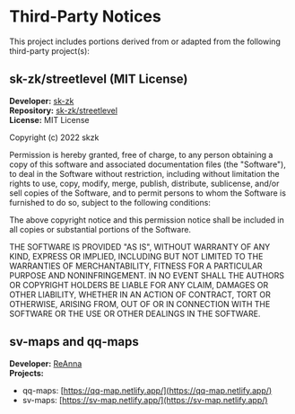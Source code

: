 # Third-Party Notices

This project includes portions derived from or adapted from the following third-party project(s):

## sk-zk/streetlevel (MIT License)

**Developer:** [sk-zk](https://github.com/sk-zk)  
**Repository:** [sk-zk/streetlevel](https://github.com/sk-zk/streetlevel)  
**License:** MIT License

Copyright (c) 2022 skzk

Permission is hereby granted, free of charge, to any person obtaining a copy
of this software and associated documentation files (the "Software"), to deal
in the Software without restriction, including without limitation the rights
to use, copy, modify, merge, publish, distribute, sublicense, and/or sell
copies of the Software, and to permit persons to whom the Software is
furnished to do so, subject to the following conditions:

The above copyright notice and this permission notice shall be included in all
copies or substantial portions of the Software.

THE SOFTWARE IS PROVIDED "AS IS", WITHOUT WARRANTY OF ANY KIND, EXPRESS OR
IMPLIED, INCLUDING BUT NOT LIMITED TO THE WARRANTIES OF MERCHANTABILITY,
FITNESS FOR A PARTICULAR PURPOSE AND NONINFRINGEMENT. IN NO EVENT SHALL THE
AUTHORS OR COPYRIGHT HOLDERS BE LIABLE FOR ANY CLAIM, DAMAGES OR OTHER
LIABILITY, WHETHER IN AN ACTION OF CONTRACT, TORT OR OTHERWISE, ARISING FROM,
OUT OF OR IN CONNECTION WITH THE SOFTWARE OR THE USE OR OTHER DEALINGS IN THE
SOFTWARE.

## sv-maps and qq-maps

**Developer:** [ReAnna](https://github.com/ReAnnannanna)  
**Projects:**
- qq-maps: [https://qq-map.netlify.app/](https://qq-map.netlify.app/)
- sv-maps: [https://sv-map.netlify.app/](https://sv-map.netlify.app/)
